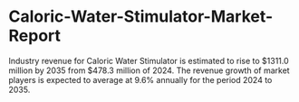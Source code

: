 # Caloric-Water-Stimulator-Market-Report
Industry revenue for Caloric Water Stimulator is estimated to rise to $1311.0 million by 2035 from $478.3 million of 2024. The revenue growth of market players is expected to average at 9.6% annually for the period 2024 to 2035.
